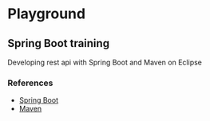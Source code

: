 # Playground

## Spring Boot training
Developing rest api with Spring Boot and Maven on Eclipse

### References
* [Spring Boot](https://projects.spring.io/spring-boot/)
* [Maven](https://maven.apache.org/)


